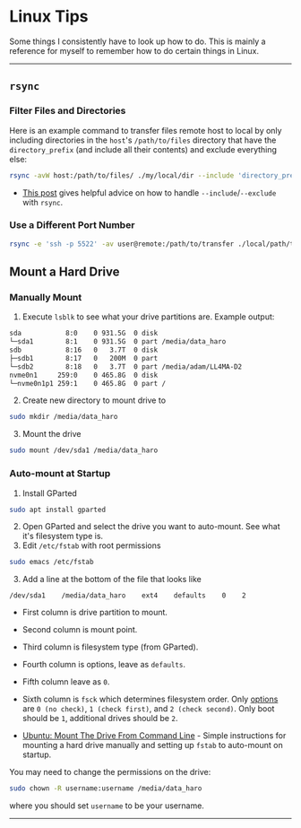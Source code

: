 # Linux Tips

Some things I consistently have to look up how to do. This is mainly a reference for myself to remember how to do certain things in Linux.

--------------------------------------------------------------------------------------------------------

## `rsync`
### Filter Files and Directories

Here is an example command to transfer files remote host to local by only including directories in the `host`'s `/path/to/files` directory that have the `directory_prefix` (and include all their contents) and exclude everything else:
```bash
rsync -avW host:/path/to/files/ ./my/local/dir --include 'directory_prefix*/***' --exclude '*'
```
  * [This post](https://unix.stackexchange.com/a/2503/114564) gives helpful advice on how to handle `--include`/`--exclude` with `rsync`.

### Use a Different Port Number
```bash
rsync -e 'ssh -p 5522' -av user@remote:/path/to/transfer ./local/path/to/save/to
```



## Mount a Hard Drive
### Manually Mount
1. Execute `lsblk` to see what your drive partitions are. Example output:
```bash
sda           8:0    0 931.5G  0 disk 
└─sda1        8:1    0 931.5G  0 part /media/data_haro
sdb           8:16   0   3.7T  0 disk 
├─sdb1        8:17   0   200M  0 part 
└─sdb2        8:18   0   3.7T  0 part /media/adam/LL4MA-D2
nvme0n1     259:0    0 465.8G  0 disk 
└─nvme0n1p1 259:1    0 465.8G  0 part /
```
2. Create new directory to mount drive to
```bash
sudo mkdir /media/data_haro
```
3. Mount the drive
```bash
sudo mount /dev/sda1 /media/data_haro
```
### Auto-mount at Startup
1. Install GParted
```bash
sudo apt install gparted
```
2. Open GParted and select the drive you want to auto-mount. See what it's filesystem type is.
3. Edit `/etc/fstab` with root permissions
```bash
sudo emacs /etc/fstab
```
3. Add a line at the bottom of the file that looks like
```
/dev/sda1    /media/data_haro    ext4    defaults    0    2
```
  * First column is drive partition to mount.
  * Second column is mount point.
  * Third column is filesystem type (from GParted).
  * Fourth column is options, leave as `defaults`.
  * Fifth column leave as `0`.
  * Sixth column is `fsck` which determines filesystem order. Only [options](https://help.ubuntu.com/community/Fstab#Pass_.28fsck_order.29) are `0 (no check)`, `1 (check first)`, and `2 (check second)`. Only boot should be `1`, additional drives should be `2`. 

  * [Ubuntu: Mount The Drive From Command Line](https://www.cyberciti.biz/faq/mount-drive-from-command-line-ubuntu-linux/) - Simple instructions for mounting a hard drive manually and setting up `fstab` to auto-mount on startup.
  
You may need to change the permissions on the drive:
```bash
sudo chown -R username:username /media/data_haro
```
where you should set `username` to be your username.

--------------------------------------------------------------------------------------------------------
